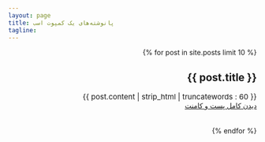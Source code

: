 ```yaml
---
layout: page
title: پا‌نوشته‌های یک کمپوت اسب
tagline: 
---
```


<div id="wrapper" dir="rtl">
<div id="page" class="container">
{% for post in site.posts limit 10 %}
<div>
	<h2>{{ post.title }}</h2>
    <div style="font-size:15px;">{{ post.content | strip_html | truncatewords : 60 }}</div>
    <a class="posted-style" href="{{ post.url }}" style="margin-top:15px;">دیدن کامل پست و کامنت </a>
</div>
<br>
<br>
{% endfor %}
</div>
</div>

